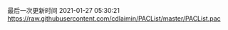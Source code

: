 最后一次更新时间 2021-01-27 05:30:21
https://raw.githubusercontent.com/cdlaimin/PACList/master/PACList.pac

